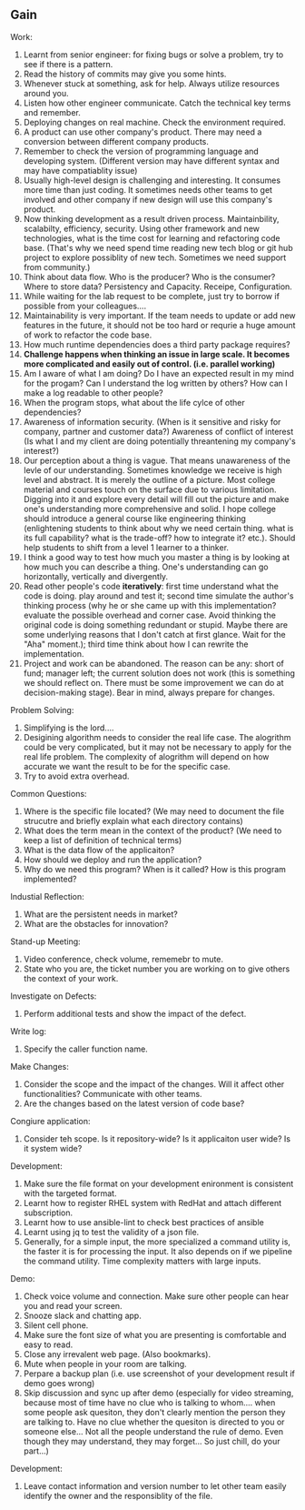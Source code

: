 ## Gain ##
Work: 
1. Learnt from senior engineer: for fixing bugs or solve a problem, try to see if there is a pattern. 
2. Read the history of commits may give you some hints.
3. Whenever stuck at something, ask for help. Always utilize resources around you.
4. Listen how other engineer communicate. Catch the technical key terms and remember. 
5. Deploying changes on real machine. Check the environment required. 
6. A product can use other company's product. There may need a conversion between different company products. 
7. Remember to check the version of programming language and developing system. (Different version may have different syntax and may have compatiablity issue)
8. Usually high-level design is challenging and interesting. It consumes more time than just coding. It sometimes needs other teams to get involved and other company if new design will use this company's product. 
9. Now thinking development as a result driven process. Maintainbility, scalabilty, efficiency, security. Using other framework and new technologies, what is the time cost for learning and refactoring code base. (That's why we need spend time reading new tech blog or git hub project to explore possiblity of new tech. Sometimes we need support from community.)       
10. Think about data flow. Who is the producer? Who is the consumer? Where to store data? Persistency and Capacity. Receipe, Configuration.  
11. While waiting for the lab request to be complete, just try to borrow if possible from your colleagues.... 
12. Maintainability is very important. If the team needs to update or add new features in the future, it should not be too hard or requrie a huge amount of work to refactor the code base.
13. How much runtime dependencies does a third party package requires? 
14. **Challenge happens when thinking an issue in large scale. It becomes more complicated and easily out of control. (i.e. parallel working)**     
15. Am I aware of what I am doing? Do I have an expected result in my mind for the progam? Can I understand the log written by others? How can I make a log readable to other people? 
16. When the program stops, what about the life cylce of other dependencies?     
17. Awareness of information security. (When is it sensitive and risky for company, partner and customer data?) Awareness of conflict of interest (Is what I and my client are doing potentially threantening my company's interest?) 
18. Our perception about a thing is vague. That means unawareness of the levle of our understanding. Sometimes knowledge we receive is high level and abstract. It is merely the outline of a picture. Most college material and courses touch on the surface due to various limitation. Digging into it and explore every detail will fill out the picture and make one's understanding more comprehensive and solid. I hope college should introduce a general course like engineering thinking (enlightening students to think about why we need certain thing. what is its full capability? what is the trade-off? how to integrate it? etc.). Should help students to shift from a level 1 learner to a thinker.     
19. I think a good way to test how much you master a thing is by looking at how much you can describe a thing. One's understanding can go horizontally, vertically and divergently.    
20. Read other people's code **iteratively**: first time understand what the code is doing. play around and test it; second time simulate the author's thinking process (why he or she came up with this implementation? evaluate the possible overhead and corner case. Avoid thinking the original code is doing something redundant or stupid. Maybe there are some underlying reasons that I don't catch at first glance. Wait for the "Aha" moment.); third time think about how I can rewrite the implementation. 
21. Project and work can be abandoned. The reason can be any: short of fund; manager left; the current solution does not work (this is something we should reflect on.  There must be some improvement we can do at decision-making stage). Bear in mind, always prepare for changes.  
    
Problem Solving: 
1. Simplifying is the lord.... 
2. Desigining algorithm needs to consider the real life case. The alogrithm could be very complicated, but it may not be necessary to apply for the real life problem. The complexity of alogrithm will depend on how accurate we want the result to be for the specific case.
3. Try to avoid extra overhead. 

Common Questions: 
1. Where is the specific file located? (We may need to document the file strucutre and briefly explain what each directory contains) 
2. What does the term mean in the context of the product? (We need to keep a list of definition of technical terms)
3. What is the data flow of the applicaiton? 
4. How should we deploy and run the application? 
5. Why do we need this program? When is it called? How is this program implemented? 

Industial Reflection: 
1. What are the persistent needs in market? 
2. What are the obstacles for innovation? 


Stand-up Meeting: 
1. Video conference, check volume, rememebr to mute. 
2. State who you are, the ticket number you are working on to give others the context of your work. 

Investigate on Defects: 
1. Perform additional tests and show the impact of the defect.    

Write log:    
1. Specify the caller function name.    

Make Changes: 
1. Consider the scope and the impact of the changes. Will it affect other functionalities? Communicate with other teams.    
2. Are the changes based on the latest version of code base? 

Congiure application:
1. Consider teh scope. Is it repository-wide? Is it applicaiton user wide? Is it system wide? 

Development: 
1. Make sure the file format on your development enironment is consistent with the targeted format.  
2. Learnt how to register RHEL system with RedHat and attach different subscription. 
3. Learnt how to use ansible-lint to check best practices of ansible
4. Learnt using jq to test the validity of a json file.   
5. Generally, for a simple input, the more specialized a command utility is, the faster it is for processing the input. It also depends on if we pipeline the command utility. Time complexity matters with large inputs.      

Demo: 
1. Check voice volume and connection. Make sure other people can hear you and read your screen.
2. Snooze slack and chatting app. 
3. Silent cell phone.    
4. Make sure the font size of what you are presenting is comfortable and easy to read. 
5. Close any irrevalent web page. (Also bookmarks). 
6. Mute when people in your room are talking. 
7. Perpare a backup plan (i.e. use screenshot of your development result if demo goes wrong)   
8. Skip discussion and sync up after demo (especially for video streaming, because most of time have no clue who is talking to whom.... when some people ask quesiton, they don't clearly mention the person they are talking to. Have no clue whether the quesiton is directed to you or someone else... Not all the people understand the rule of demo. Even though they may understand, they may forget... So just chill, do your part...)  

Development:
1.  Leave contact information and version number to let other team easily identify the owner and the responsiblity of the file.   









